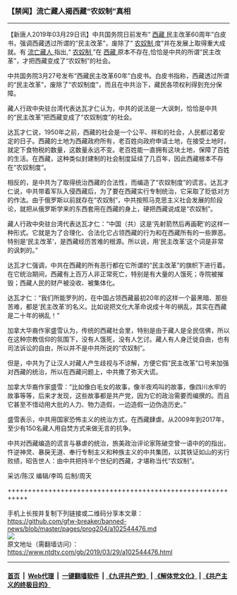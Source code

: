 ### 【禁闻】流亡藏人揭西藏“农奴制”真相
------------------------

<div class="post_content" itemprop="articleBody">
 <p>
  【新唐人2019年03月29日讯】中共国务院日前发布“
  <a href="https://www.ntdtv.com/gb/西藏.htm">
   西藏
  </a>
  民主改革60周年”白皮书，强调西藏透过所谓的“民主改革”，废除了“
  <a href="https://www.ntdtv.com/gb/农奴制.htm">
   农奴制
  </a>
  度”并在发展上取得重大成就。有
  <a href="https://www.ntdtv.com/gb/流亡藏人.htm">
   流亡藏人
  </a>
  指出,“
  <a href="https://www.ntdtv.com/gb/农奴制.htm">
   农奴制
  </a>
  ”在
  <a href="https://www.ntdtv.com/gb/西藏.htm">
   西藏
  </a>
  原本不存在,恰恰是中共的所谓“民主改革”，才把西藏变成了“农奴制”的社会。
 </p>
 <p>
  中共国务院3月27号发布“西藏民主改革60年”白皮书。白皮书指称，西藏透过所谓的“民主改革”，废除了“农奴制度”，而且在中共治下，藏民各项权利得到充分保障。
 </p>
 <p>
  藏人行政中央驻台湾代表达瓦才仁认为，中共的说法是一大讽刺，恰恰是中共的“民主改革”把西藏变成了“农奴制度”的社会。
 </p>
 <p>
  达瓦才仁说，1950年之前，西藏的社会是一个公平、祥和的社会，人民都过着安定的日子。西藏的土地为西藏政府所有，老百姓向政府申请土地，在接受土地时，就定下食物税的数量，这数量永远不变。老百姓能一直拥有这块土地，保障了百姓的生活。在西藏，这种类似封建制的社会制度延续了几百年，因此西藏根本不存在“农奴制度”。
 </p>
 <p>
  相反的，是中共为了取得统治西藏的合法性，而编造了“农奴制度”的谎言。达瓦才仁说，中共带着军队入侵西藏后，为了要在西藏实行专制统治，它采取了贬低对方的作法。由于俄罗斯以前就存在“农奴制”，中共按照马克思主义社会发展的阶段论，就把从俄罗斯学来的东西套用在西藏的身上，硬把西藏说成是“农奴制”。
 </p>
 <p>
  藏人行政中央驻台湾代表达瓦才仁：“中国（共）这是‘先射箭然后再画靶’的这样一种形式。它就是为了合理化、合法化它占领西藏的行为和在西藏所有的一些罪恶。特别是‘民主改革’，是西藏经历苦难的根源。所以说，用‘民主改革’这个词是非常的讽刺的。”
 </p>
 <p>
  达瓦才仁强调，中共在西藏的所有恶行都在它所谓的“民主改革”的旗帜下进行着。在它统治期间，西藏有上百万人非正常死亡，特别是有大量的人饿死；寺院被摧毁；西藏人民的财产被没收、被集体化。
 </p>
 <p>
  达瓦才仁：“我们所能罗列的，在中国占领西藏最初20年的这样一个最黑暗、那些苦难，都是‘民主改革’的名义。比如说把文化大革命说成十年的祸乱，其实在西藏是二十年的祸乱！”
 </p>
 <p>
  加拿大华裔作家盛雪认为，传统的西藏社会里，特别是由于藏人是全民信佛，所以在这种宗教信仰的氛围下，没有人饿死，没有人乞讨。藏人有人身迁徙自由，也有司法诉讼的自由，所以并不是中共所说的“农奴制”。
 </p>
 <p>
  但是，中共为了让汉人对藏人产生歧视与不谅解，方便它假“民主改革”口号来加强对西藏的统治，所以在西藏问题上，中共撒了弥天大谎。
 </p>
 <p>
  加拿大华裔作家盛雪：“比如像白毛女的故事，像半夜鸡叫的故事，像四川水牢的故事等等，后来才发现，这些故事都是共产党，因为它的政治需要而编撰的。而且它甚至不惜动用大批的人力、物力造假，一边造假一边伪造历史。”
 </p>
 <p>
  盛雪表示，中共用国家恐怖主义的统治方式，在西藏肆虐。从2009年到2017年，至少有150名藏人用自焚方式来做无言的抗争。
 </p>
 <p>
  中共对西藏编造的谎言与暴虐的统治，旅美政治评论家陈破空曾一语中的的指出，忤逆神灵、暴戾无道、奉行专制主义和种族主义的中共集团，以其铁证如山的劣行败绩，昭告世人：由中共把持半个世纪的西藏，才堪称当代“农奴制”。
 </p>
 <p>
  采访/陈汉 编辑/李鸣 后制/周天
 </p>
 <p>
 </p>
 <div class="single_ad">
 </div>
</div>

+++++++++++++++++++++++++++++++++++++++++++++++++++++++++++<br/><br/>
手机上长按并复制下列链接或二维码分享本文章：<br/>
https://github.com/gfw-breaker/banned-news/blob/master/pages/prog204/a102544476.md <br/>
<a href='https://github.com/gfw-breaker/banned-news/blob/master/pages/prog204/a102544476.md'><img src='https://github.com/gfw-breaker/banned-news/blob/master/pages/prog204/a102544476.md.png'/></a> <br/>
原文地址（需翻墙访问）：https://www.ntdtv.com/gb/2019/03/29/a102544476.html


------------------------
#### [首页](https://github.com/gfw-breaker/banned-news/blob/master/README.md) &nbsp;|&nbsp; [Web代理](https://github.com/labour-camp/helloworld) &nbsp;|&nbsp; [一键翻墙软件](https://github.com/gfw-breaker/nogfw/blob/master/README.md) &nbsp;| [《九评共产党》](https://github.com/gfw-breaker/9ping.md/blob/master/README.md#九评之一评共产党是什么) | [《解体党文化》](https://github.com/gfw-breaker/jtdwh.md/blob/master/README.md) | [《共产主义的终极目的》](https://github.com/gfw-breaker/gczydzjmd.md/blob/master/README.md)

